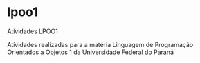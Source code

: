 # lpoo1
Atividades LPOO1

Atividades realizadas para a matéria Linguagem de Programação Orientados a Objetos 1 da Universidade Federal do Paraná
